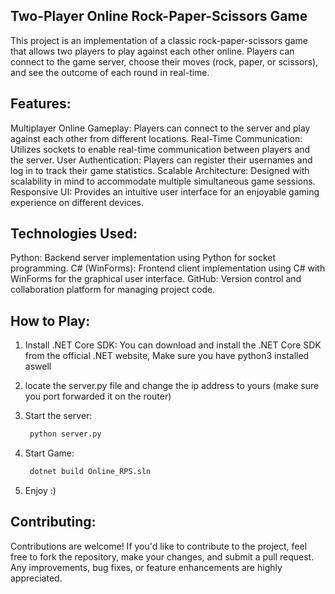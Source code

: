 Two-Player Online Rock-Paper-Scissors Game
---------------------------------------------------------------------------------------------------------------------------------------
This project is an implementation of a classic rock-paper-scissors game that allows two players to play against each other online.
Players can connect to the game server, choose their moves (rock, paper, or scissors), and see the outcome of each round in real-time.

Features:
---------------------------------------------------------------------------------------------------------------------------------------

Multiplayer Online Gameplay: Players can connect to the server and play against each other from different locations.
Real-Time Communication: Utilizes sockets to enable real-time communication between players and the server.
User Authentication: Players can register their usernames and log in to track their game statistics.
Scalable Architecture: Designed with scalability in mind to accommodate multiple simultaneous game sessions.
Responsive UI: Provides an intuitive user interface for an enjoyable gaming experience on different devices.

Technologies Used:
---------------------------------------------------------------------------------------------------------------------------------------
Python: Backend server implementation using Python for socket programming.
C# (WinForms): Frontend client implementation using C# with WinForms for the graphical user interface.
GitHub: Version control and collaboration platform for managing project code.

How to Play:
---------------------------------------------------------------------------------------------------------------------------------------
1. Install .NET Core SDK: You can download and install the .NET Core SDK from the official .NET website, Make sure you have python3 installed aswell
 
2. locate the server.py file and change the ip address to yours (make sure you port forwarded it on the router)

3. Start the server:
   ```bash
    python server.py

4. Start Game:
   ```bash
    dotnet build Online_RPS.sln

5. Enjoy :)

Contributing:
---------------------------------------------------------------------------------------------------------------------------------------
Contributions are welcome! If you'd like to contribute to the project, feel free to fork the repository, make your changes, and submit a pull request.
Any improvements, bug fixes, or feature enhancements are highly appreciated.
